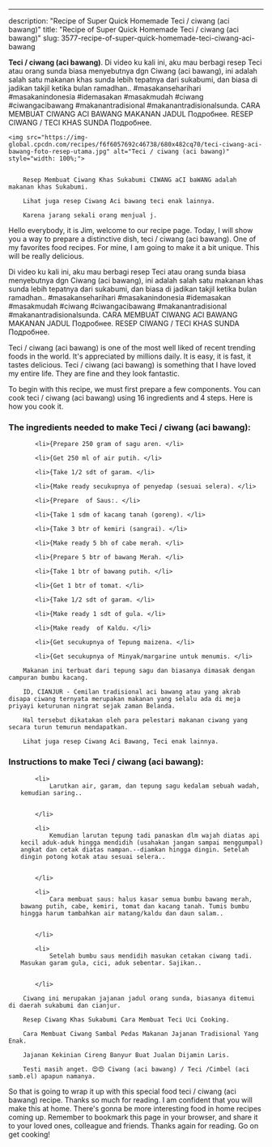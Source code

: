 ---
description: "Recipe of Super Quick Homemade Teci / ciwang (aci bawang)"
title: "Recipe of Super Quick Homemade Teci / ciwang (aci bawang)"
slug: 3577-recipe-of-super-quick-homemade-teci-ciwang-aci-bawang

<p>
	<strong>Teci / ciwang (aci bawang)</strong>. 
	Di video ku kali ini, aku mau berbagi resep Teci atau orang sunda biasa menyebutnya dgn Ciwang (aci bawang), ini adalah salah satu makanan khas sunda lebih tepatnya dari sukabumi, dan biasa di jadikan takjil ketika bulan ramadhan.. #masakanseharihari #masakanindonesia #idemasakan #masakmudah #ciwang #ciwangacibawang #makanantradisional #makanantradisionalsunda. CARA MEMBUAT CIWANG ACI BAWANG MAKANAN JADUL Подробнее. RESEP CIWANG / TECI KHAS SUNDA Подробнее.
</p>
<p>
	
	<img src="https://img-global.cpcdn.com/recipes/f6f6057692c46738/680x482cq70/teci-ciwang-aci-bawang-foto-resep-utama.jpg" alt="Teci / ciwang (aci bawang)" style="width: 100%;">
	
	
		Resep Membuat Ciwang Khas Sukabumi CIWANG aCI baWANG adalah makanan khas Sukabumi.
	
		Lihat juga resep Ciwang Aci bawang teci enak lainnya.
	
		Karena jarang sekali orang menjual j.
	
</p>
<p>
	Hello everybody, it is Jim, welcome to our recipe page. Today, I will show you a way to prepare a distinctive dish, teci / ciwang (aci bawang). One of my favorites food recipes. For mine, I am going to make it a bit unique. This will be really delicious.
</p>
	
<p>
	Di video ku kali ini, aku mau berbagi resep Teci atau orang sunda biasa menyebutnya dgn Ciwang (aci bawang), ini adalah salah satu makanan khas sunda lebih tepatnya dari sukabumi, dan biasa di jadikan takjil ketika bulan ramadhan.. #masakanseharihari #masakanindonesia #idemasakan #masakmudah #ciwang #ciwangacibawang #makanantradisional #makanantradisionalsunda. CARA MEMBUAT CIWANG ACI BAWANG MAKANAN JADUL Подробнее. RESEP CIWANG / TECI KHAS SUNDA Подробнее.
</p>
<p>
	Teci / ciwang (aci bawang) is one of the most well liked of recent trending foods in the world. It's appreciated by millions daily. It is easy, it is fast, it tastes delicious. Teci / ciwang (aci bawang) is something that I have loved my entire life. They are fine and they look fantastic.
</p>

<p>
To begin with this recipe, we must first prepare a few components. You can cook teci / ciwang (aci bawang) using 16 ingredients and 4 steps. Here is how you cook it.
</p>

<h3>The ingredients needed to make Teci / ciwang (aci bawang):</h3>

<ol>
	
		<li>{Prepare 250 gram of sagu aren. </li>
	
		<li>{Get 250 ml of air putih. </li>
	
		<li>{Take 1/2 sdt of garam. </li>
	
		<li>{Make ready secukupnya of penyedap (sesuai selera). </li>
	
		<li>{Prepare  of Saus:. </li>
	
		<li>{Take 1 sdm of kacang tanah (goreng). </li>
	
		<li>{Take 3 btr of kemiri (sangrai). </li>
	
		<li>{Make ready 5 bh of cabe merah. </li>
	
		<li>{Prepare 5 btr of bawang Merah. </li>
	
		<li>{Take 1 btr of bawang putih. </li>
	
		<li>{Get 1 btr of tomat. </li>
	
		<li>{Take 1/2 sdt of garam. </li>
	
		<li>{Make ready 1 sdt of gula. </li>
	
		<li>{Make ready  of Kaldu. </li>
	
		<li>{Get secukupnya of Tepung maizena. </li>
	
		<li>{Get secukupnya of Minyak/margarine untuk menumis. </li>
	
</ol>
<p>
	
		Makanan ini terbuat dari tepung sagu dan biasanya dimasak dengan campuran bumbu kacang.
	
		ID, CIANJUR - Cemilan tradisional aci bawang atau yang akrab disapa ciwang ternyata merupakan makanan yang selalu ada di meja priyayi keturunan ningrat sejak zaman Belanda.
	
		Hal tersebut dikatakan oleh para pelestari makanan ciwang yang secara turun temurun mendapatkan.
	
		Lihat juga resep Ciwang Aci Bawang, Teci enak lainnya.
	
</p>

<h3>Instructions to make Teci / ciwang (aci bawang):</h3>

<ol>
	
		<li>
			Larutkan air, garam, dan tepung sagu kedalam sebuah wadah, kemudian saring..
			
			
		</li>
	
		<li>
			Kemudian larutan tepung tadi panaskan dlm wajah diatas api kecil aduk-aduk hingga mendidih (usahakan jangan sampai menggumpal) angkat dan cetak diatas nampan.--diamkan hingga dingin. Setelah dingin potong kotak atau sesuai selera..
			
			
		</li>
	
		<li>
			Cara membuat saus: halus kasar semua bumbu bawang merah, bawang putih, cabe, kemiri, tomat dan kacang tanah. Tumis bumbu hingga harum tambahkan air matang/kaldu dan daun salam..
			
			
		</li>
	
		<li>
			Setelah bumbu saus mendidih masukan cetakan ciwang tadi. Masukan garam gula, cici, aduk sebentar. Sajikan..
			
			
		</li>
	
</ol>

<p>
	
		Ciwang ini merupakan jajanan jadul orang sunda, biasanya ditemui di daerah sukabumi dan cianjur.
	
		Resep Ciwang Khas Sukabumi Cara Membuat Teci Uci Cooking.
	
		Cara Membuat Ciwang Sambal Pedas Makanan Jajanan Tradisional Yang Enak.
	
		Jajanan Kekinian Cireng Banyur Buat Jualan Dijamin Laris.
	
		Testi masih anget. 😍😍 Ciwang (aci bawang) / Teci /Cimbel (aci samb.el) apapun namanya.
	
</p>

<p>
	So that is going to wrap it up with this special food teci / ciwang (aci bawang) recipe. Thanks so much for reading. I am confident that you will make this at home. There's gonna be more interesting food in home recipes coming up. Remember to bookmark this page in your browser, and share it to your loved ones, colleague and friends. Thanks again for reading. Go on get cooking!
</p>
